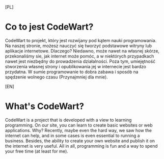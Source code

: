[PL]
# Co to jest CodeWart?
CodeWart to projekt, który jest rozwijany pod kątem nauki programowania.
Na naszej stronie, możesz nauczyć się tworzyć podstawowe witryny lub aplikacje internetowe.
    Dlaczego?
Niedawno, może nawet na własnej skórze, przekonaliśmy sie, jak internet może pomóc, a w niektórych przypadkach nawet jest niezbędny do prowadzenia działalności.
Poza tym, umiejętność stworzenia własnej strony i opublikowania jej w internecie jest bardzo przydatna. 
W sumie programowanie to dobra zabawa i sposób na spędzenie wolnego czasu (Przynajmniej dla mnie).

[EN]
# What's CodeWart?
CodeWart is a project that is developed with a view to learning programming.
On our site, you can learn to create basic websites or web applications.
    Why?
Recently, maybe even the hard way, we saw how the internet can help, and in some cases is even essential to running a business.
Besides, the ability to create your own website and publish it on the internet is very useful.
All in all, programming is fun and a way to spend your free time (at least for me).
